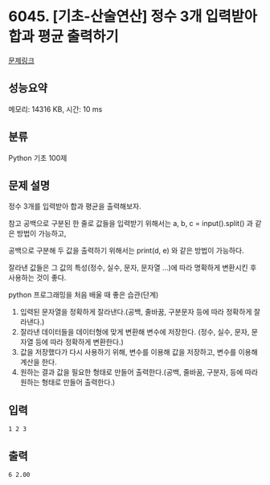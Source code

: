 # 6045. [기초-산술연산] 정수 3개 입력받아 합과 평균 출력하기

[문제링크](https://codeup.kr/problem.php?id=6045)

## 성능요약

메모리: 14316 KB, 시간: 10 ms

## 분류

Python 기초 100제

## 문제 설명

정수 3개를 입력받아 합과 평균을 출력해보자.

참고
공백으로 구분된 한 줄로 값들을 입력받기 위해서는
a, b, c = input().split()
과 같은 방법이 가능하고,

공백으로 구분해 두 값을 출력하기 위해서는
print(d, e)
와 같은 방법이 가능하다.

잘라낸 값들은 그 값의 특성(정수, 실수, 문자, 문자열 ...)에 따라 명확하게 변환시킨 후 사용하는 것이 좋다.

python 프로그래밍을 처음 배울 때 좋은 습관(단계)
1. 입력된 문자열을 정확하게 잘라낸다.(공백, 줄바꿈, 구분문자 등에 따라 정확하게 잘라낸다.)
2. 잘라낸 데이터들을 데이터형에 맞게 변환해 변수에 저장한다. (정수, 실수, 문자, 문자열 등에 따라 정확하게 변환한다.)
3. 값을 저장했다가 다시 사용하기 위해, 변수를 이용해 값을 저장하고, 변수를 이용해 계산을 한다.
4. 원하는 결과 값을 필요한 형태로 만들어 출력한다.(공백, 줄바꿈, 구분자, 등에 따라 원하는 형태로 만들어 출력한다.)

## 입력

```
1 2 3
```

## 출력

```
6 2.00
```
